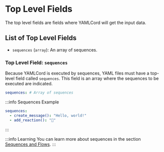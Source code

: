 # Top Level Fields

The top level fields are fields where YAMLCord will get the input data.

## List of Top Level Fields

- `sequences` (`array`): An array of sequences.

### Top Level Field: `sequences`

Because YAMLCord is executed by sequences, YAML files must have a top-level field called `sequences`. This field is an array where the sequences to be executed are indicated.

```yml
sequences: # Array of sequences
```

:::info Sequences Example

```yml
sequences:
  - create_message(): "Hello, world!"
  - add_reaction(): "👋"
```

:::

:::info Learning
You can learn more about sequences in the section [Sequences and Flows][SequencesAndFlows].
:::

[SequencesAndFlows]: ./sequences-and-flows.md
